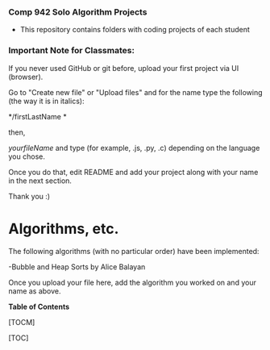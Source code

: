 ### Comp 942 Solo Algorithm Projects

- This repository contains folders with coding projects of each student

### Important Note for Classmates: 
If you never used GitHub or git before, upload your first project via UI (browser). 

Go to "Create new file" or "Upload files" and for the name type the following (the way it is in italics):

*/firstLastName *

then, 

*yourfileName* and type (for example, .js, .py, .c) depending on the language you chose. 

Once you do that, edit README and add your project along with your name in the next section. 

Thank you :)

# Algorithms, etc.
The following algorithms (with no particular order) have been implemented: 

-Bubble and Heap Sorts by Alice Balayan 

Once you upload your file here, add the algorithm you worked on and your name as above. 


**Table of Contents**

[TOCM]

[TOC]
